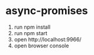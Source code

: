 # async-promises

1. run npm install
2. run npm start
3. open http://localhost:9966/
4. open browser console
